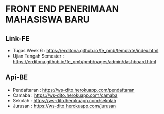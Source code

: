 # FRONT END PENERIMAAN MAHASISWA BARU 
## Link-FE
* Tugas Week 6 : https://erditona.github.io/fe_pmb/template/index.html
* Ujian Tengah Semester : https://erditona.github.io/fe_pmb/pmb/pages/admin/dashboard.html

## Api-BE 
* Pendaftaran : https://ws-dito.herokuapp.com/pendaftaran
* Camaba : https://ws-dito.herokuapp.com/camaba
* Sekolah : https://ws-dito.herokuapp.com/sekolah
* Jurusan : https://ws-dito.herokuapp.com/jurusan
